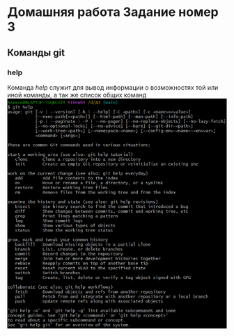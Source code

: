 # Домашняя работа Задание номер 3

## Команды git

### help

Команда _help_ служит для вывод информации о возможностях той или иной команды, а так же список общих команд
![Пример работы команды _help_](https://github.com/AlechaIS22/homework/blob/main/Painting/help.png?raw=true)
